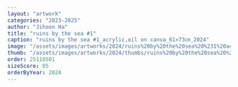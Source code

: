 ```yaml
---
layout: "artwork"
categories: "2023-2025"
author: "Jihoon Ha"
title: "ruins by the sea #1"
caption: "ruins by the sea #1_acrylic,oil on canva_61×73㎝_2024"
image: "/assets/images/artworks/2024/ruins%20by%20the%20sea%20%231%20acrylic%2Coil%20on%20canva%2061x73cm%202024.jpg"
thumb: "/assets/images/artworks/2024/thumbs/ruins%20by%20the%20sea%20%231%20acrylic%2Coil%20on%20canva%2061x73cm%202024.jpg"
order: 25110501
sizeScore: 05
orderByYear: 2024
---
```

